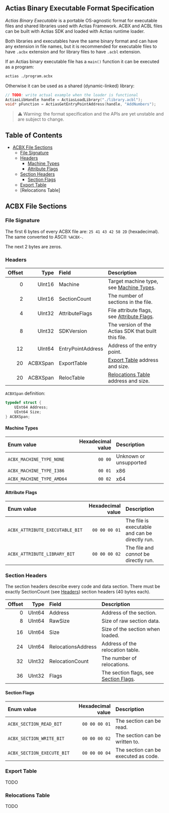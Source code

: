 ﻿## Actias Binary Executable Format Specification

*Actias Binary Executable* is a portable OS-agnostic format for executable files and shared libraries
used with Actias Framework. ACBX and ACBL files can be built with Actias SDK and loaded with Actias runtime
loader.

Both libraries and executables have the same binary format and can have any extension in file names,
but it is recommended for executable files to have `.acbx` extension and for library files to
have `.acbl` extension.

If an Actias binary executable file has a `main()` function it can be executed as a program:
```sh
actias ./program.acbx
```

Otherwise it can be used as a shared (dynamic-linked) library:
```cpp
// TODO: write actual example when the loader is functional
ActiasLibHandle handle = ActiasLoadLibrary("./library.acbl");
void* pFunction = ActiasGetEntryPointAddress(handle, "AddNumbers");
```

> ⚠️ Warning: the format specification and the APIs are yet unstable and are subject to change.

## Table of Contents

* [ACBX File Sections](#acbx-file-sections)
  * [File Signature](#file-signature)
  * [Headers](#headers)
    * [Machine Types](#machine-types)
    * [Attribute Flags](#attribute-flags)
  * [Section Headers](#section-headers)
    * [Section Flags](#section-flags)
  * [Export Table](#export-table)
  * [Relocations Table]

## ACBX File Sections

### File Signature

The first 6 bytes of every ACBX file are: `25 41 43 42 58 2D` (hexadecimal). The same
converted to ASCII: `%ACBX-`.

The next 2 bytes are zeros.

### Headers

| Offset | Type | Field | Description|
|-------:|-----:|:------|:-----------|
| 0 | UInt16 | Machine | Target machine type, see [Machine Types](#machine-types). |
| 2 | UInt16 | SectionCount | The number of sections in the file. |
| 4 | UInt32 | AttributeFlags | File attribute flags, see [Attribute Flags](#attribute-flags). |
| 8 | UInt32 | SDKVersion | The version of the Actias SDK that built this file. |
| 12 | UInt64 | EntryPointAddress | Address of the entry point. |
| 20 | ACBXSpan | ExportTable | [Export Table](#export-table) address and size. |
| 20 | ACBXSpan | RelocTable | [Relocations Table](#relocations-table) address and size. |

`ACBXSpan` definition:

```cpp
typedef struct {
	UInt64 Address;
	UInt64 Size;
} ACBXSpan;
```

#### Machine Types

| Enum value | Hexadecimal value | Description |
|:-----------|------------------:|:------------|
| `ACBX_MACHINE_TYPE_NONE` | `00 00` | Unknown or unsupported |
| `ACBX_MACHINE_TYPE_I386` | `00 01` | x86 |
| `ACBX_MACHINE_TYPE_AMD64` | `00 02` | x64 |

#### Attribute Flags

| Enum value | Hexadecimal value | Description |
|:-----------|------------------:|:------------|
| `ACBX_ATTRIBUTE_EXECUTABLE_BIT` | `00 00 00 01` | The file is executable and can be directly run. |
| `ACBX_ATTRIBUTE_LIBRARY_BIT` | `00 00 00 02` | The file and *cannot* be directly run. |

### Section Headers

The section headers describe every code and data section. There must be exactly SectionCount (see
[Headers](#headers)) section headers (40 bytes each).

| Offset | Type | Field | Description|
|-------:|-----:|:------|:-----------|
| 0 | UInt64 | Address | Address of the section. |
| 8 | UInt64 | RawSize | Size of raw section data. |
| 16 | UInt64 | Size | Size of the section when loaded. |
| 24 | UInt64 | RelocationsAddress | Address of the relocation table. |
| 32 | UInt32 | RelocationCount | The number of relocations. |
| 36 | UInt32 | Flags | The section flags, see [Section Flags](#section-flags). |

#### Section Flags

| Enum value | Hexadecimal value | Description |
|:-----------|------------------:|:------------|
| `ACBX_SECTION_READ_BIT` | `00 00 00 01` | The section can be read. |
| `ACBX_SECTION_WRITE_BIT` | `00 00 00 02` | The section can be written to. |
| `ACBX_SECTION_EXECUTE_BIT` | `00 00 00 04` | The section can be executed as code. |

### Export Table

TODO

### Relocations Table

TODO
